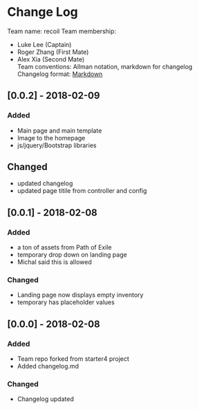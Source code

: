 # Change Log

Team name: recoil
Team membership:
- Luke Lee (Captain)
- Roger Zhang (First Mate)
- Alex Xia (Second Mate)  
Team conventions: Allman notation, markdown for changelog  
Changelog format: [Markdown](https://github.com/adam-p/markdown-here/wiki/Markdown-Cheatsheet) 

 ## [0.0.2] - 2018-02-09
 ### Added
 - Main page and main template
 - Image to the homepage
 - js/jquery/Bootstrap libraries

 ## Changed
 - updated changelog
 - updated page titile from controller and config

## [0.0.1] - 2018-02-08
### Added
- a ton of assets from Path of Exile
- temporary drop down on landing page
- Michal said this is allowed

### Changed
- Landing page now displays empty inventory
- temporary has placeholder values

## [0.0.0] - 2018-02-08
### Added
- Team repo forked from starter4 project
- Added changelog.md

### Changed
- Changelog updated
